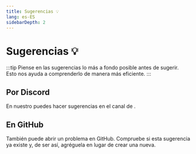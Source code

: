 ```yaml
---
title: Sugerencias 💡
lang: es-ES
sidebarDepth: 2
---
```


# Sugerencias :bulb:
:::tip
Piense en las sugerencias lo más a fondo posible antes de sugerir. Esto nos ayuda a comprenderlo de manera más eficiente.
:::

## Por Discord
En nuestro <discord/> puedes hacer sugerencias en el canal de <discord-channel channel="suggestions"/>.

## En GitHub
También puede abrir un problema en <a :href="$theme.variables.github + '/issues'" target="_blank">GitHub</a>. Compruebe si esta sugerencia ya existe y, de ser así, agréguela en lugar de crear una nueva.
